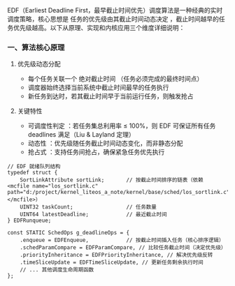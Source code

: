 EDF（Earliest Deadline First，最早截止时间优先）调度算法是一种经典的实时调度策略，核心思想是 任务的优先级由其截止时间动态决定 ，截止时间越早的任务优先级越高。以下从原理、实现和内核应用三个维度详细说明：

### 一、算法核心原理
1. 优先级动态分配
   
   - 每个任务关联一个 绝对截止时间 （任务必须完成的最终时间点）
   - 调度器始终选择当前系统中截止时间最早的任务执行
   - 新任务到达时，若其截止时间早于当前运行任务，则触发抢占
2. 关键特性
   
   - 可调度性判定 ：若任务集总利用率 ≤ 100%，则 EDF 可保证所有任务 deadlines 满足（Liu & Layland 定理）
   - 动态性 ：优先级随任务截止时间动态变化，而非静态分配
   - 抢占式 ：支持任务间抢占，确保紧急任务优先执行

```
// EDF 就绪队列结构
typedef struct {
    SortLinkAttribute sortLink;       // 按截止时间排序的链表（依赖 <mcfile name="los_sortlink.c" path="d:/project/kernel_liteos_a_note/kernel/base/sched/los_sortlink.c"></mcfile>）
    UINT32 taskCount;                 // 任务数量
    UINT64 latestDeadline;            // 最近截止时间
} EDFRunqueue;
```
```
const STATIC SchedOps g_deadlineOps = {
    .enqueue = EDFEnqueue,            // 按截止时间插入任务（核心排序逻辑）
    .schedParamCompare = EDFParamCompare, // 比较任务截止时间（决定优先级）
    .priorityInheritance = EDFPriorityInheritance, // 解决优先级反转
    .timeSliceUpdate = EDFTimeSliceUpdate, // 更新任务剩余执行时间
    // ... 其他调度生命周期函数
};
```